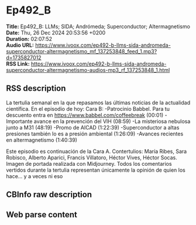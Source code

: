 # Ep492_B  
**Title:** Ep492_B: LLMs; SIDA; Andrómeda; Superconductor; Altermagnetismo  
**Date:** Thu, 26 Dec 2024 20:53:56 +0200  
**Duration:** 02:07:52  
**Audio URL:** https://www.ivoox.com/ep492-b-llms-sida-andromeda-superconductor-altermagnetismo_mf_137253848_feed_1.mp3?d=1735827012  
**RSS Link:** https://www.ivoox.com/ep492-b-llms-sida-andromeda-superconductor-altermagnetismo-audios-mp3_rf_137253848_1.html  

## RSS description
La tertulia semanal en la que repasamos las últimas noticias de la actualidad científica. En el episodio de hoy:
Cara B:
-Patrocinio Babbel. Para tu descuento entra en https://www.babbel.com/coffeebreak (00:01)
-Importante avance en la prevención del VIH (08:59)
-La misteriosa nebulosa junto a M31 (48:19)
-Promo de AICAD (1:22:39)
-Superconductor a altas presiones también lo es a presión ambiental (1:26:09)
-Avances recientes en altermagnetismo (1:40:39)

Este episodio es continuación de la Cara A.
Contertulios: María Ribes, Sara Robisco, Alberto Aparici, Francis Villatoro, Héctor Vives, Héctor Socas. Imagen de portada realizada con Midjourney. Todos los comentarios vertidos durante la tertulia representan únicamente la opinión de quien los hace... y a veces ni eso

## CBInfo raw description


## Web parse content

